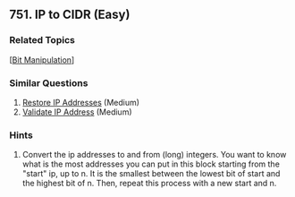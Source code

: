 <!--|This file generated by command(leetcode description); DO NOT EDIT.    |-->
<!--+----------------------------------------------------------------------+-->
<!--|@author    Openset <openset.wang@gmail.com>                           |-->
<!--|@link      https://github.com/openset                                 |-->
<!--|@home      https://github.com/openset/leetcode                        |-->
<!--+----------------------------------------------------------------------+-->

## 751. IP to CIDR (Easy)



### Related Topics
  [[Bit Manipulation](https://github.com/openset/leetcode/tree/master/tag/bit-manipulation/README.md)]

### Similar Questions
  1. [Restore IP Addresses](https://github.com/openset/leetcode/tree/master/problems/restore-ip-addresses) (Medium)
  1. [Validate IP Address](https://github.com/openset/leetcode/tree/master/problems/validate-ip-address) (Medium)

### Hints
  1. Convert the ip addresses to and from (long) integers.  You want to know what is the most addresses you can put in this block starting from the "start" ip, up to n.  It is the smallest between the lowest bit of start and the highest bit of n.  Then, repeat this process with a new start and n.
